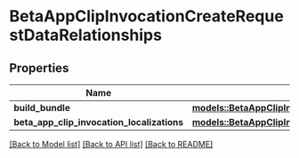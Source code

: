 # BetaAppClipInvocationCreateRequestDataRelationships

## Properties

Name | Type | Description | Notes
------------ | ------------- | ------------- | -------------
**build_bundle** | [**models::BetaAppClipInvocationCreateRequestDataRelationshipsBuildBundle**](BetaAppClipInvocationCreateRequest_data_relationships_buildBundle.md) |  | 
**beta_app_clip_invocation_localizations** | [**models::BetaAppClipInvocationCreateRequestDataRelationshipsBetaAppClipInvocationLocalizations**](BetaAppClipInvocationCreateRequest_data_relationships_betaAppClipInvocationLocalizations.md) |  | 

[[Back to Model list]](../README.md#documentation-for-models) [[Back to API list]](../README.md#documentation-for-api-endpoints) [[Back to README]](../README.md)



